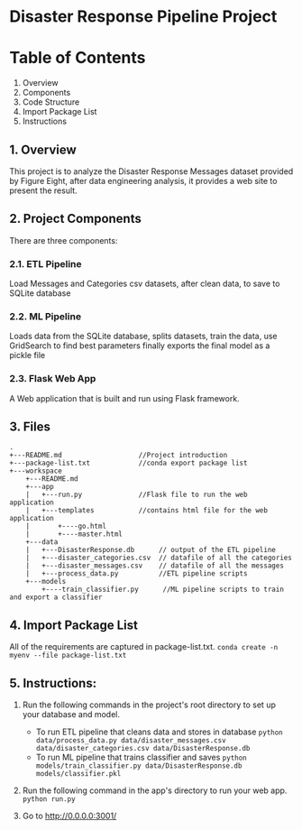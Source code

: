 # Disaster Response Pipeline Project

# Table of Contents
1. Overview
2. Components
3. Code Structure
4. Import Package List
5. Instructions

## 1. Overview
This project is to analyze the Disaster Response Messages dataset provided by Figure Eight, after data engineering analysis, it provides a web site to present the result.

## 2. Project Components
There are three components:
### 2.1. ETL Pipeline
Load Messages and Categories csv datasets, after clean data, to save to SQLite database
### 2.2. ML Pipeline
Loads data from the SQLite database, splits datasets, train the data, use GridSearch to find best parameters
finally exports the final model as a pickle file
### 2.3. Flask Web App
A Web application that is built and run using Flask framework.

## 3. Files
```
.   
+---README.md                   //Project introduction    
+---package-list.txt            //conda export package list    
+---workspace    
    +---README.md    
    +---app
    |   +---run.py              //Flask file to run the web application   
    |   +---templates           //contains html file for the web    application
    |       +----go.html
    |       +----master.html
    +---data
    |   +---DisasterResponse.db      // output of the ETL pipeline
    |   +---disaster_categories.csv  // datafile of all the categories
    |   +---disaster_messages.csv    // datafile of all the messages
    |   +---process_data.py          //ETL pipeline scripts
    +---models
        +----train_classifier.py      //ML pipeline scripts to train and export a classifier
```

## 4. Import Package List
All of the requirements are captured in package-list.txt.
`conda create -n myenv --file package-list.txt`

## 5. Instructions:
1. Run the following commands in the project's root directory to set up your database and model.

    - To run ETL pipeline that cleans data and stores in database
        `python data/process_data.py data/disaster_messages.csv data/disaster_categories.csv data/DisasterResponse.db`
    - To run ML pipeline that trains classifier and saves
        `python models/train_classifier.py data/DisasterResponse.db models/classifier.pkl`

2. Run the following command in the app's directory to run your web app.
    `python run.py`

3. Go to http://0.0.0.0:3001/
